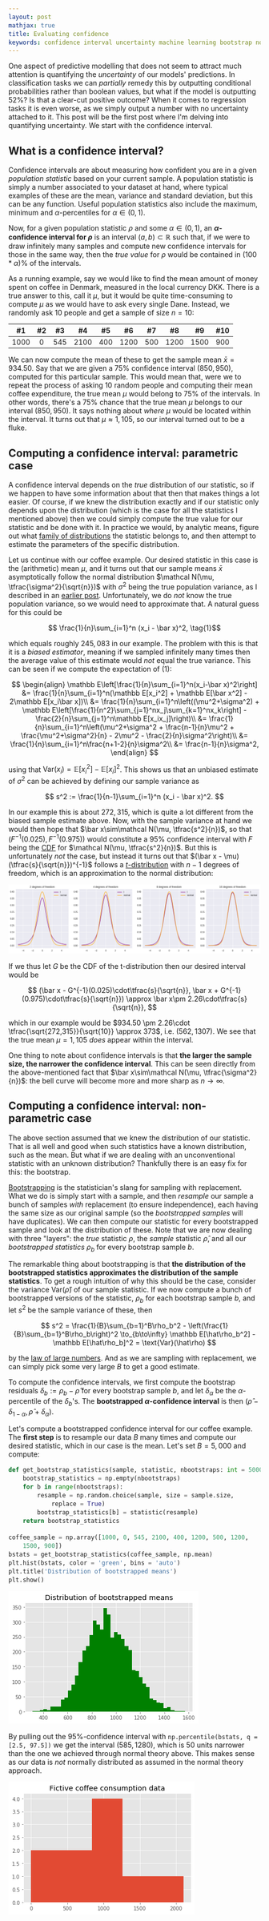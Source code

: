 ```yaml
---
layout: post
mathjax: true
title: Evaluating confidence
keywords: confidence interval uncertainty machine learning bootstrap normal theory t-distribution coffee
---
```


One aspect of predictive modelling that does not seem to attract much attention is quantifying the *uncertainty* of our models' predictions. In classification tasks we can *partially* remedy this by outputting conditional probabilities rather than boolean values, but what if the model is outputting 52%? Is that a clear-cut positive outcome? When it comes to regression tasks it is even worse, as we simply output a number with no uncertainty attached to it. This post will be the first post where I'm delving into quantifying uncertainty. We start with the confidence interval.


## What is a confidence interval?

Confidence intervals are about measuring how confident you are in a given *population statistic* based on your current sample. A population statistic is simply a number associated to your dataset at hand, where typical examples of these are the mean, variance and standard deviation, but this can be any function. Useful population statistics also include the maximum, minimum and $\alpha$-percentiles for $\alpha\in(0,1)$.

Now, for a given population statistic $\rho$ and some $\alpha\in(0,1)$, an **$\alpha$-confidence interval for $\rho$** is an interval $(a,b)\subset\mathbb R$ such that, if we were to draw infinitely many samples and compute new confidence intervals for those in the same way, then the *true value* for $\rho$ would be contained in $(100 * \alpha)$% of the intervals.

As a running example, say we would like to find the mean amount of money spent on coffee in Denmark, measured in the local currency DKK. There is a true answer to this, call it $\mu$, but it would be quite time-consuming to compute $\mu$ as we would have to ask every single Dane. Instead, we randomly ask 10 people and get a sample of size $n = 10$:

| #1 | #2 | #3 | #4 | #5 | #6 | #7 | #8 | #9 | #10 |
|:--:|:--:|:--:|:--:|:--:|:--:|:--:|:--:|:--:|:---:|
| 1000 | 0 | 545 | 2100 | 400 | 1200 | 500 | 1200 | 1500 | 900 |

We can now compute the mean of these to get the sample mean $\bar x = 934.50$. Say that we are given a 75% confidence interval $(850, 950)$, computed for this particular sample. This would mean that, were we to repeat the process of asking 10 random people and computing their mean coffee expenditure, the true mean $\mu$ would belong to 75% of the intervals. In other words, there's a 75% chance that the true mean $\mu$ belongs to our interval $(850, 950)$. It says nothing about *where* $\mu$ would be located within the interval. It turns out that $\mu\approx 1,105$, so our interval turned out to be a fluke.


## Computing a confidence interval: parametric case

A confidence interval depends on the *true* distribution of our statistic, so if we happen to have some information about that then that makes things a lot easier. Of course, if we knew the distribution exactly and if our statistic only depends upon the distribution (which is the case for all the statistics I mentioned above) then we could simply compute the true value for our statistic and be done with it. In practice we would, by analytic means, figure out what [family of distributions](https://saattrupdan.github.io/2019-05-15-poisson/) the statistic belongs to, and then attempt to estimate the parameters of the specific distribution.

Let us continue with our coffee example. Our desired statistic in this case is the (arithmetic) mean $\mu$, and it turns out that our sample means $\bar x$ asymptotically follow the normal distribution $\mathcal N(\mu, \tfrac{\sigma^2}{\sqrt{n}})$ with $\sigma^2$ being the true population variance, as I described in an [earlier post](https://saattrupdan.github.io/2019-06-05-normal/). Unfortunately, we do *not* know the true population variance, so we would need to approximate that. A natural guess for this could be

$$ \frac{1}{n}\sum_{i=1}^n (x_i - \bar x)^2, \tag{1}$$

which equals roughly $245,083$ in our example. The problem with this is that it is a *biased estimator*, meaning if we sampled infinitely many times then the average value of this estimate would *not* equal the true variance. This can be seen if we compute the expectation of $(1)$:

$$
  \begin{align}
    \mathbb E\left[\frac{1}{n}\sum_{i=1}^n(x_i-\bar x)^2\right] &= \frac{1}{n}\sum_{i=1}^n(\mathbb E[x_i^2] + \mathbb E[\bar x^2] - 2\mathbb E[x_i\bar x])\\
    &= \frac{1}{n}\sum_{i=1}^n\left((\mu^2+\sigma^2) + \mathbb E\left[\frac{1}{n^2}\sum_{j=1}^nx_j\sum_{k=1}^nx_k\right] - \frac{2}{n}\sum_{j=1}^n\mathbb E[x_ix_j]\right)\\
    &= \frac{1}{n}\sum_{i=1}^n\left(\mu^2+\sigma^2 + \frac{n-1}{n}\mu^2 + \frac{\mu^2+\sigma^2}{n} - 2\mu^2 - \frac{2}{n}\sigma^2\right)\\
    &= \frac{1}{n}\sum_{i=1}^n\frac{n+1-2}{n}\sigma^2\\
    &= \frac{n-1}{n}\sigma^2,
  \end{align}
$$

using that $\text{Var}(x_i) = \mathbb E[x_i^2] - \mathbb E[x_i]^2$. This shows us that an unbiased estimate of $\sigma^2$ can be achieved by defining our sample variance as

$$ s^2 := \frac{1}{n-1}\sum_{i=1}^n (x_i - \bar x)^2. $$

In our example this is about $272,315$, which is quite a lot different from the biased sample estimate above. Now, with the sample variance at hand we would then hope that $\bar x\sim\mathcal N(\mu, \tfrac{s^2}{n})$, so that $(F^{-1}(0.025), F^{-1}(0.975))$ would constitute a 95% confidence interval with $F$ being the [CDF](https://en.wikipedia.org/wiki/Cumulative_distribution_function) for $\mathcal N(\mu, \tfrac{s^2}{n})$. But this is unfortunately *not* the case, but instead it turns out that $(\bar x - \mu)(\tfrac{s}{\sqrt{n}})^{-1}$ follows a [$t$-distribution](https://en.wikipedia.org/wiki/Student%27s_t-distribution) with $n-1$ degrees of freedom, which is an approximation to the normal distribution:

![Comparison between the normal- and t-distribution, showing that as the degrees of freedom gets large, the t-distribution converges to the normal distribution. Both are bell curves.](/img/t-vs-norm.png)

If we thus let $G$ be the CDF of the t-distribution then our desired interval would be

$$ (\bar x - G^{-1}(0.025)\cdot\tfrac{s}{\sqrt{n}}, \bar x + G^{-1}(0.975)\cdot\tfrac{s}{\sqrt{n}}) \approx \bar x\pm 2.26\cdot\tfrac{s}{\sqrt{n}}, $$

which in our example would be $934.50 \pm 2.26\cdot \tfrac{\sqrt{272,315}}{\sqrt{10}} \approx 373$, i.e. $(562, 1307)$. We see that the true mean $\mu = 1,105$ *does* appear within the interval.

One thing to note about confidence intervals is that **the larger the sample size, the narrower the confidence interval**. This can be seen directly from the above-mentioned fact that $\bar x\sim\mathcal N(\mu, \tfrac{\sigma^2}{n})$: the bell curve will become more and more sharp as $n\to\infty$.


## Computing a confidence interval: non-parametric case

The above section assumed that we knew the distribution of our statistic. That is all well and good when such statistics have a known distribution, such as the mean. But what if we are dealing with an unconventional statistic with an unknown distribution? Thankfully there is an easy fix for this: the bootstrap.

[Bootstrapping](https://en.wikipedia.org/wiki/Bootstrapping_%28statistics%29) is the statistician's slang for sampling with replacement. What we do is simply start with a sample, and then *resample* our sample a bunch of samples *with* replacement (to ensure independence), each having the same size as our original sample (so the *bootstrapped samples* will have duplicates). We can then compute our statistic for every bootstrapped sample and look at the distribution of these. Note that we are now dealing with three "layers": the *true* statistic $\rho$, the *sample* statistic $\hat\rho$, and all our *bootstrapped statistics* $\rho_b$ for every bootstrap sample *b*.

The remarkable thing about bootstrapping is that **the distribution of the bootstrapped statistics approximates the distribution of the sample statistics**. To get a rough intuition of why this should be the case, consider the variance $\text{Var}(\hat\rho)$ of our sample statistic. If we now compute a bunch of bootstrapped versions of the statistic, $\rho_b$ for each bootstrap sample $b$, and let $s^2$ be the sample variance of these, then

$$ s^2 = \frac{1}{B}\sum_{b=1}^B\rho_b^2 - \left(\frac{1}{B}\sum_{b=1}^B\rho_b\right)^2 \to_{b\to\infty} \mathbb E[\hat\rho_b^2] - \mathbb E[\hat\rho_b]^2 = \text{Var}(\hat\rho) $$

by the [law of large numbers](https://saattrupdan.github.io/2019-06-05-normal/). And as we are sampling with replacement, we can simply pick some very large $B$ to get a good estimate.

To compute the confidence intervals, we first compute the bootstrap residuals $\delta_b := \rho_b - \hat{\rho}$ for every bootstrap sample $b$, and let $\delta_\alpha$ be the $\alpha$-percentile of the $\delta_b$'s. The **bootstrapped $\alpha$-confidence interval** is then $(\hat\rho - \delta_{1-\alpha}, \hat\rho + \delta_\alpha)$.

Let's compute a bootstrapped confidence interval for our coffee example. The **first step** is to resample our data $B$ many times and compute our desired statistic, which in our case is the mean. Let's set $B = 5,000$ and compute:

```python
def get_bootstrap_statistics(sample, statistic, nbootstraps: int = 5000):
    bootstrap_statistics = np.empty(nbootstraps)
    for b in range(nbootstraps):
        resample = np.random.choice(sample, size = sample.size, 
            replace = True)
        bootstrap_statistics[b] = statistic(resample)
    return bootstrap_statistics

coffee_sample = np.array([1000, 0, 545, 2100, 400, 1200, 500, 1200, 
    1500, 900])
bstats = get_bootstrap_statistics(coffee_sample, np.mean)
plt.hist(bstats, color = 'green', bins = 'auto')
plt.title('Distribution of bootstrapped means')
plt.show()
```

![A roughly normally distributed collection of bootstrapped means.](/img/bootstrapped-means.png)

By pulling out the 95%-confidence interval with `np.percentile(bstats, q = [2.5, 97.5])` we get the interval $(585, 1280)$, which is $50$ units narrower than the one we achieved through normal theory above. This makes sense as our data is *not* normally distributed as assumed in the normal theory approach.

![The distribution of the coffee data, which is quite right-skewed.](/img/coffee-data.png)

